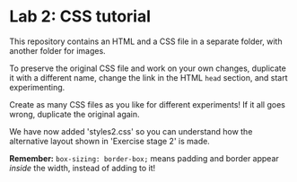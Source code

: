 # Lab 2: CSS tutorial

This repository contains an HTML and a CSS file in a separate folder, with another folder for images.

To preserve the original CSS file and work on your own changes, duplicate it with a different name, change the link in the HTML `head` section, and start experimenting.

Create as many CSS files as you like for different experiments! If it all goes wrong, duplicate the original again.

We have now added 'styles2.css' so you can understand how the alternative layout shown in 'Exercise stage 2' is made.

**Remember:** `box-sizing: border-box;` means padding and border appear *inside* the width, instead of adding to it! 
